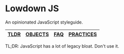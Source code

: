 Lowdown JS
=======
An opinionated JavaScript styleguide.

| [TLDR](TLDR.md) | [OBJECTS](OBJECTS.md) | [FAQ](FAQ.md) | [PRACTICES](PRACTICES.md) |
|-----------------|-----------------------|---------------|---------------------------|

TL;DR: JavaScript has a lot of legacy bloat.  Don't use it.
